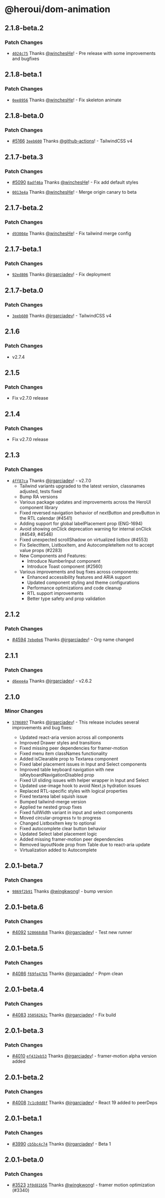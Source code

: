 # @heroui/dom-animation

## 2.1.8-beta.2

### Patch Changes

- [`4024c75`](https://github.com/heroui-inc/heroui/commit/4024c75d96409dc4959f7485bf61411d5e0096b0) Thanks [@winchesHe](https://github.com/winchesHe)! - Pre release with some improvements and bugfixes

## 2.1.8-beta.1

### Patch Changes

- [`0ee8956`](https://github.com/heroui-inc/heroui/commit/0ee8956cd96806a2299ef88007691807513325fa) Thanks [@winchesHe](https://github.com/winchesHe)! - Fix skeleton animate

## 2.1.8-beta.0

### Patch Changes

- [#5166](https://github.com/heroui-inc/heroui/pull/5166) [`3eeb600`](https://github.com/heroui-inc/heroui/commit/3eeb6005cc51c7e0249939554d57d0ab3af66a25) Thanks [@github-actions](https://github.com/apps/github-actions)! - TailwindCSS v4

## 2.1.7-beta.3

### Patch Changes

- [#5090](https://github.com/heroui-inc/heroui/pull/5090) [`8adf46a`](https://github.com/heroui-inc/heroui/commit/8adf46ac4fb5ef78dc555d94e16f6ad108821e3a) Thanks [@winchesHe](https://github.com/winchesHe)! - Fix add default styles

- [`0013e4a`](https://github.com/heroui-inc/heroui/commit/0013e4a357d1a5c495e364502623385ba1b0447f) Thanks [@winchesHe](https://github.com/winchesHe)! - Merge origin canary to beta

## 2.1.7-beta.2

### Patch Changes

- [`d93004e`](https://github.com/heroui-inc/heroui/commit/d93004e0a63fafd3b1dd3c3adec797baa38d75a5) Thanks [@winchesHe](https://github.com/winchesHe)! - Fix tailwind merge config

## 2.1.7-beta.1

### Patch Changes

- [`92ed806`](https://github.com/heroui-inc/heroui/commit/92ed806cbd14b21df423ca4e71f4b91696cbe4b9) Thanks [@jrgarciadev](https://github.com/jrgarciadev)! - Fix deployment

## 2.1.7-beta.0

### Patch Changes

- [`3eeb600`](https://github.com/heroui-inc/heroui/commit/3eeb6005cc51c7e0249939554d57d0ab3af66a25) Thanks [@jrgarciadev](https://github.com/jrgarciadev)! - TailwindCSS v4

## 2.1.6

### Patch Changes

- v2.7.4

## 2.1.5

### Patch Changes

- Fix v2.7.0 release

## 2.1.4

### Patch Changes

- Fix v2.7.0 release

## 2.1.3

### Patch Changes

- [`4ff87ca`](https://github.com/heroui-inc/heroui/commit/4ff87ca7afccd2c3db0b145156a8357b2b51e7b5) Thanks [@jrgarciadev](https://github.com/jrgarciadev)! - v2.7.0
  - Tailwind variants upgraded to the latest version, classnames adjusted, tests fixed
  - Bump RA versions
  - Various package updates and improvements across the HeroUI component library
  - Fixed reversed navigation behavior of nextButton and prevButton in the RTL calendar (#4541)
  - Adding support for global labelPlacement prop (ENG-1694)
  - Avoid showing onClick deprecation warning for internal onClick (#4549, #4546)
  - Fixed unexpected scrollShadow on virtualized listbox (#4553)
  - Fix SelectItem, ListboxItem, and AutocompleteItem not to accept value props (#2283)
  - New Components and Features:
    - Introduce NumberInput component
    - Introduce Toast component (#2560)
  - Various improvements and bug fixes across components:
    - Enhanced accessibility features and ARIA support
    - Updated component styling and theme configurations
    - Performance optimizations and code cleanup
    - RTL support improvements
    - Better type safety and prop validation

## 2.1.2

### Patch Changes

- [#4594](https://github.com/heroui-inc/heroui/pull/4594) [`7ebe0e6`](https://github.com/heroui-inc/heroui/commit/7ebe0e664feb777fe0cad311312d0e02b899319e) Thanks [@jrgarciadev](https://github.com/jrgarciadev)! - Org name changed

## 2.1.1

### Patch Changes

- [`d6eee4a`](https://github.com/heroui-inc/heroui/commit/d6eee4a8767556152f47f06dcf04940951abc5af) Thanks [@jrgarciadev](https://github.com/jrgarciadev)! - v2.6.2

## 2.1.0

### Minor Changes

- [`5786897`](https://github.com/heroui-inc/heroui/commit/5786897b9950d95c12351dacd2fb41bb1e298201) Thanks [@jrgarciadev](https://github.com/jrgarciadev)! - This release includes several improvements and bug fixes:

  - Updated react-aria version across all components
  - Improved Drawer styles and transitions
  - Fixed missing peer dependencies for framer-motion
  - Fixed menu item classNames functionality
  - Added isClearable prop to Textarea component
  - Fixed label placement issues in Input and Select components
  - Improved table keyboard navigation with new isKeyboardNavigationDisabled prop
  - Fixed UI sliding issues with helper wrapper in Input and Select
  - Updated use-image hook to avoid Next.js hydration issues
  - Replaced RTL-specific styles with logical properties
  - Fixed textarea label squish issue
  - Bumped tailwind-merge version
  - Applied tw nested group fixes
  - Fixed fullWidth variant in input and select components
  - Moved circular-progress tv to progress
  - Changed ListboxItem key to optional
  - Fixed autocomplete clear button behavior
  - Updated Select label placement logic
  - Added missing framer-motion peer dependencies
  - Removed layoutNode prop from Table due to react-aria update
  - Virtualization added to Autocomplete

## 2.0.1-beta.7

### Patch Changes

- [`9869f2b91`](https://github.com/heroui-inc/heroui/commit/9869f2b91d0829f9c7f0500ba05745707820bf27) Thanks [@wingkwong](https://github.com/wingkwong)! - bump version

## 2.0.1-beta.6

### Patch Changes

- [#4092](https://github.com/heroui-inc/heroui/pull/4092) [`528668db8`](https://github.com/heroui-inc/heroui/commit/528668db85b98b46473cb1e214780b7468cdadba) Thanks [@jrgarciadev](https://github.com/jrgarciadev)! - Test new runner

## 2.0.1-beta.5

### Patch Changes

- [#4086](https://github.com/heroui-inc/heroui/pull/4086) [`f69fe47b5`](https://github.com/heroui-inc/heroui/commit/f69fe47b5b8f6f3a77a7a8c20d8715263fa32acb) Thanks [@jrgarciadev](https://github.com/jrgarciadev)! - Pnpm clean

## 2.0.1-beta.4

### Patch Changes

- [#4083](https://github.com/heroui-inc/heroui/pull/4083) [`35058262c`](https://github.com/heroui-inc/heroui/commit/35058262c61628fb42907f529c4417886aa12bb2) Thanks [@jrgarciadev](https://github.com/jrgarciadev)! - Fix build

## 2.0.1-beta.3

### Patch Changes

- [#4010](https://github.com/heroui-inc/heroui/pull/4010) [`ef432eb53`](https://github.com/heroui-inc/heroui/commit/ef432eb539714fded6cab86a2185956fb103e0df) Thanks [@jrgarciadev](https://github.com/jrgarciadev)! - framer-motion alpha version added

## 2.0.1-beta.2

### Patch Changes

- [#4008](https://github.com/heroui-inc/heroui/pull/4008) [`7c1c0dd8f`](https://github.com/heroui-inc/heroui/commit/7c1c0dd8fef3ea72996c1095b919574c4b7f9b89) Thanks [@jrgarciadev](https://github.com/jrgarciadev)! - React 19 added to peerDeps

## 2.0.1-beta.1

### Patch Changes

- [#3990](https://github.com/heroui-inc/heroui/pull/3990) [`cb5bc4c74`](https://github.com/heroui-inc/heroui/commit/cb5bc4c74f00caaee80dca89c1f02038db315b85) Thanks [@jrgarciadev](https://github.com/jrgarciadev)! - Beta 1

## 2.0.1-beta.0

### Patch Changes

- [#3523](https://github.com/heroui-inc/heroui/pull/3523) [`3f0d81b56`](https://github.com/heroui-inc/heroui/commit/3f0d81b560e7ef3eb315bd98407249c0eb4ed5eb) Thanks [@wingkwong](https://github.com/wingkwong)! - framer motion optimization (#3340)
